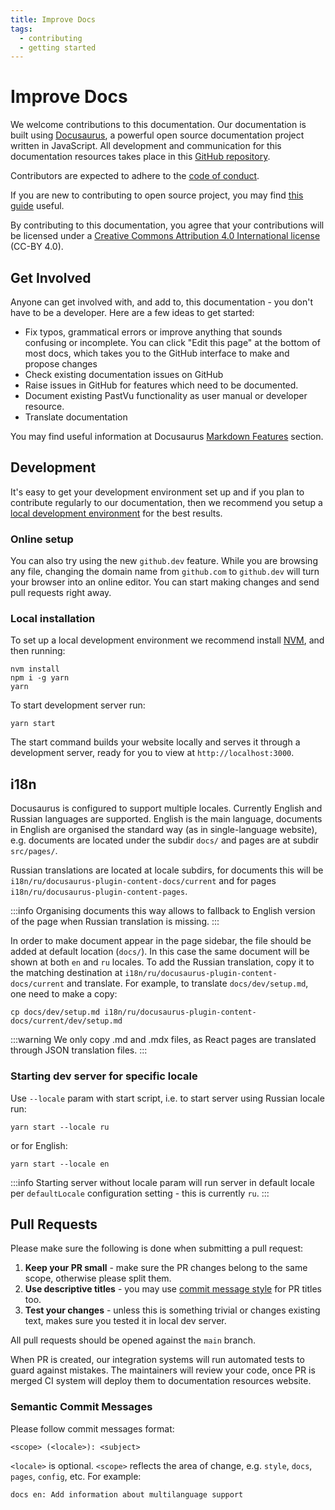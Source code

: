 ```yaml
---
title: Improve Docs
tags:
  - contributing
  - getting started
---
```


# Improve Docs

We welcome contributions to this documentation. Our documentation is built using [Docusaurus](https://docusaurus.io), a powerful open source documentation project written in JavaScript. All development and communication for this documentation resources takes place in this [GitHub repository](https://github.com/pastvu/docs).

Contributors are expected to adhere to the [code of conduct](./code-of-conduct).

If you are new to contributing to open source project, you may find [this
guide](https://docs.github.com/en/get-started/quickstart/contributing-to-projects)
useful.

By contributing to this documentation, you agree that your contributions will be licensed under a [Creative Commons Attribution 4.0 International license](https://creativecommons.org/licenses/by/4.0/) (CC-BY 4.0).

## Get Involved

Anyone can get involved with, and add to, this documentation - you don't have to be a developer. Here are a few ideas to get started:

- Fix typos, grammatical errors or improve anything that sounds confusing or incomplete. You can click "Edit this page" at the bottom of most docs, which takes you to the GitHub interface to make and propose changes
- Check existing documentation issues on GitHub
- Raise issues in GitHub for features which need to be documented.
- Document existing PastVu functionality as user manual or developer resource.
- Translate documentation

You may find useful information at Docusaurus [Markdown Features](https://docusaurus.io/docs/markdown-features) section.

## Development

It's easy to get your development environment set up and if you plan to contribute regularly to our documentation, then we recommend you setup a [local development environment](#local-installation) for the best results.

### Online setup

You can also try using the new `github.dev` feature. While you are browsing any file, changing the domain name from `github.com` to `github.dev` will turn your browser into an online editor. You can start making changes and send pull requests right away.

### Local installation

To set up a local development environment we recommend install [NVM](https://github.com/nvm-sh/nvm), and then running:

```console
nvm install
npm i -g yarn
yarn
```

To start development server run:

```console
yarn start
```

The start command builds your website locally and serves it through a development server, ready for you to view at `http://localhost:3000`.

## i18n

Docusaurus is configured to support multiple locales. Currently English and Russian languages are supported. English is the main language, documents in English are organised the standard way (as in single-language website), e.g. documents are located under the subdir `docs/` and pages are at subdir `src/pages/`.

Russian translations are located at locale subdirs, for documents
this will be `i18n/ru/docusaurus-plugin-content-docs/current` and for pages `i18n/ru/docusaurus-plugin-content-pages`.

:::info
Organising documents this way allows to fallback to English version of the page when
Russian translation is missing.
:::

In order to make document appear in the page sidebar, the file should be added at default location (`docs/`). In this case the same document will be shown at both `en` and `ru` locales. To add the Russian translation, copy it to the matching destination at `i18n/ru/docusaurus-plugin-content-docs/current` and translate. For example, to translate `docs/dev/setup.md`, one need to make a copy:
```
cp docs/dev/setup.md i18n/ru/docusaurus-plugin-content-docs/current/dev/setup.md
```

:::warning
We only copy .md and .mdx files, as React pages are translated through JSON translation files.
:::

### Starting dev server for specific locale

Use `--locale` param with start script, i.e. to start server using Russian
locale run:

```
yarn start --locale ru
```

or for English:

```
yarn start --locale en
```
:::info
Starting server without locale param will run server in default locale per `defaultLocale` configuration setting - this is currently `ru`.
:::

## Pull Requests

Please make sure the following is done when submitting a pull request:

1. **Keep your PR small** - make sure the PR changes belong to the same scope, otherwise please split them.
2. **Use descriptive titles** - you may use [commit message style](#semantic-commit-messages) for PR titles too.
3. **Test your changes** - unless this is something trivial or changes existing text, makes sure you tested it in local dev server.

All pull requests should be opened against the `main` branch.

When PR is created, our integration systems will run automated tests to guard against mistakes. The maintainers will review your code, once PR is merged CI system will deploy them to documentation resources website.

### Semantic Commit Messages

Please follow commit messages format:

`<scope> (<locale>): <subject>`


`<locale>` is optional. `<scope>` reflects the area of change, e.g. `style`, `docs`, `pages`, `config`, etc. For example:

```
docs en: Add information about multilanguage support
```

